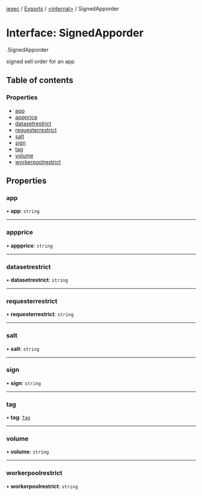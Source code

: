 [iexec](../README.md) / [Exports](../modules.md) / [<internal\>](../modules/internal_.md) / SignedApporder

# Interface: SignedApporder

[<internal>](../modules/internal_.md).SignedApporder

signed sell order for an app

## Table of contents

### Properties

- [app](internal_.SignedApporder.md#app)
- [appprice](internal_.SignedApporder.md#appprice)
- [datasetrestrict](internal_.SignedApporder.md#datasetrestrict)
- [requesterrestrict](internal_.SignedApporder.md#requesterrestrict)
- [salt](internal_.SignedApporder.md#salt)
- [sign](internal_.SignedApporder.md#sign)
- [tag](internal_.SignedApporder.md#tag)
- [volume](internal_.SignedApporder.md#volume)
- [workerpoolrestrict](internal_.SignedApporder.md#workerpoolrestrict)

## Properties

### app

• **app**: `string`

___

### appprice

• **appprice**: `string`

___

### datasetrestrict

• **datasetrestrict**: `string`

___

### requesterrestrict

• **requesterrestrict**: `string`

___

### salt

• **salt**: `string`

___

### sign

• **sign**: `string`

___

### tag

• **tag**: [`Tag`](../modules/internal_.md#tag)

___

### volume

• **volume**: `string`

___

### workerpoolrestrict

• **workerpoolrestrict**: `string`
